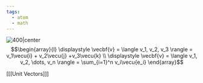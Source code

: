 ```yaml
---
tags:
  - atom
  - math
---
```

![400|center](basis-vectors.excalidraw)
$$\begin{array}{l}
	\displaystyle \vecbf{v} = \langle v_1, v_2, v_3 \rangle = v_1\vecu{i} + v_2\vecu{j} +v_3\vecu{k} \\
	\displaystyle \vecbf{v} =  \langle v_1, v_2, \dots,  v_n \rangle = \sum_{i=1}^n v_i\vecu{e_i}
\end{array}$$

\[[[Unit Vectors]]\]